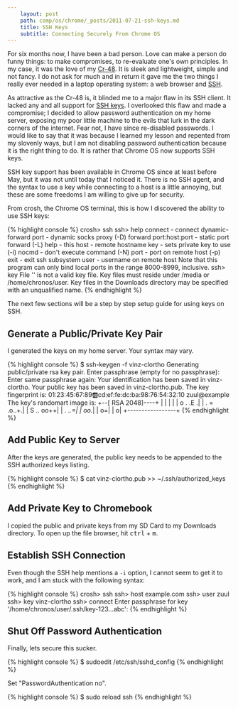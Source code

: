 ```yaml
---
    layout: post
    path: comp/os/chrome/_posts/2011-07-21-ssh-keys.md
    title: SSH Keys
    subtitle: Connecting Securely From Chrome OS
---
```

For six months now, I have been a bad person.  Love can make a person do funny
things: to make compromises, to re-evaluate one's own principles. In my case,
it was the love of my [Cr-48][1].  It is sleek and lightweight, simple and not
fancy.  I do not ask for much and in return it gave me the two things I really
ever needed in a laptop operating system: a web browser and [SSH][2].

As attractive as the Cr-48 is, it blinded me to a major flaw in its SSH client.
It lacked any and all support for [SSH keys][3].  I overlooked this flaw and made
a compromise; I decided to allow password authentication on my home server,
exposing my poor little machine to the evils that lurk in the dark corners of the
internet.  Fear not, I have since re-disabled passwords.  I would like to say that
it was because I learned my lesson and repented from my slovenly ways, but I am
not disabling password authentication because it is the right thing to do.
It is rather that Chrome OS now supports SSH keys.

SSH key support has been available in Chrome OS since at least before May, but it
was not until today that I noticed it.  There is no SSH agent, and the syntax
to use a key while connecting to a host is a little annoying, but these are some
freedoms I am willing to give up for security.

From crosh, the Chrome OS terminal, this is how I discovered the ability to use
SSH keys:

{% highlight console %}
crosh> ssh
ssh> help
connect                       - connect
dynamic-forward port          - dynamic socks proxy (-D)
forward port:host:port        - static port forward (-L)
help                          - this
host <hostname>               - remote hostname
key <file>                    - sets private key to use (-i)
nocmd                         - don't execute command (-N)
port <num>                    - port on remote host (-p)
exit                          - exit ssh subsystem
user <username>               - username on remote host
Note that this program can only bind local ports in the range
8000-8999, inclusive.
ssh> key
File '' is not a valid key file. Key files must reside
under /media or /home/chronos/user. Key files in the Downloads directory may
be specified with an unqualified name.
{% endhighlight %}


The next few sections will be a step by step setup guide for using keys on SSH.

Generate a Public/Private Key Pair
----------------------------------

I generated the keys on my home server.  Your syntax may vary.

{% highlight console %}
$ ssh-keygen -f vinz-clortho
Generating public/private rsa key pair.
Enter passphrase (empty for no passphrase): 
Enter same passphrase again: 
Your identification has been saved in vinz-clortho.
Your public key has been saved in vinz-clortho.pub.
The key fingerprint is:
01:23:45:67:89:ab:cd:ef:fe:dc:ba:98:76:54:32:10 zuul@example
The key's randomart image is:
+--[ RSA 2048]----+
|                 |
|                 |
|        o . .E  .|
|       . = .o..+.|
|        S .. oo++|
|         .   .*.=|
|             oo.*|
|               o=|
|                o|
+-----------------+
{% endhighlight %}

Add Public Key to Server
------------------------

After the keys are generated, the public key needs to be appended to the SSH
authorized keys listing.

{% highlight console %}
$ cat vinz-clortho.pub >> ~/.ssh/authorized_keys
{% endhighlight %}

Add Private Key to Chromebook
-----------------------------
 
I copied the public and private keys from my SD Card to my Downloads directory.
To open up the file browser, hit <kbd>ctrl</kbd> + <kbd>m</kbd>.

Establish SSH Connection
------------------------

Even though the SSH help mentions a `-i` option, I cannot seem to get it to
work, and I am stuck with the following syntax:

{% highlight console %}
crosh> ssh
ssh> host example.com
ssh> user zuul
ssh> key vinz-clortho
ssh> connect
Enter passphrase for key '/home/chronos/user/.ssh/key-123...abc':
{% endhighlight %}

Shut Off Password Authentication
--------------------------------

Finally, lets secure this sucker.

{% highlight console %}
$ sudoedit /etc/ssh/sshd_config
{% endhighlight %}

Set "PasswordAuthentication no".

{% highlight console %}
$ sudo reload ssh
{% endhighlight %}

[1]: http://www.google.com/chromebook/ (Cr-48 Chromebook)
[2]: http://en.wikipedia.org/wiki/Secure_Shell (Secure Shell)
[3]: https://help.ubuntu.com/community/SSH/OpenSSH/Keys
  (Secure Shell Public/Private Key Pairs)